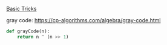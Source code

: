 [Basic Tricks](https://www.informit.com/articles/article.aspx?p=1959565)


gray code: https://cp-algorithms.com/algebra/gray-code.html

```py
def grayCode(n):
    return n ^ (n >> 1)
```
